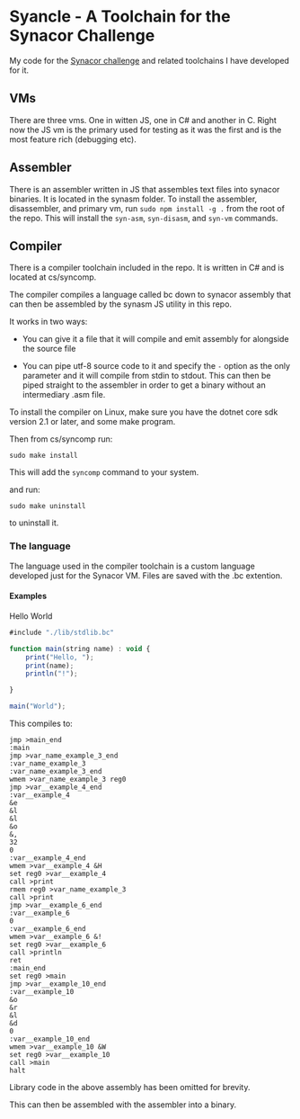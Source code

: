 # Syancle - A Toolchain for the Synacor Challenge
My code for the [Synacor challenge](https://challenge.synacor.com/) and related toolchains I have developed for it.

## VMs

There are three vms. One in witten JS, one in C# and another in C. Right now the JS vm is the primary used for testing as it was the first and is the most feature rich (debugging etc).

## Assembler

There is an assembler written in JS that assembles text files into synacor binaries.
It is located in the synasm folder. To install the assembler, disassembler, and primary vm,
run `sudo npm install -g .` from the root of the repo. This will install the `syn-asm`,
`syn-disasm`, and `syn-vm` commands.

## Compiler

There is a compiler toolchain included in the repo. It is written in C# and is located at
cs/syncomp.

The compiler compiles a language called bc down to synacor assembly that can then be 
assembled by the synasm JS utility in this repo.

It works in two ways:
* You can give it a file that it will compile and emit assembly for alongside the source
file

* You can pipe utf-8 source code to it and specify the `-` option as the only parameter
and it will compile from stdin to stdout. This can then be piped straight to the assembler
in order to get a binary without an intermediary .asm file.

To install the compiler on Linux, make sure you have the dotnet core sdk version 2.1
or later, and some make program.

Then from cs/syncomp run:

`sudo make install`

This will add the `syncomp` command to your system.

and run:

`sudo make uninstall`

to uninstall it.

### The language

The language used in the compiler toolchain is a custom language developed just for the Synacor VM. Files are saved with the .bc extention.


#### Examples

Hello World

```javascript
#include "./lib/stdlib.bc"

function main(string name) : void {
    print("Hello, ");
    print(name);
    println("!");

}

main("World");
```

This compiles to:

```assembly
jmp >main_end
:main
jmp >var_name_example_3_end
:var_name_example_3
:var_name_example_3_end
wmem >var_name_example_3 reg0
jmp >var__example_4_end
:var__example_4
&e
&l
&l
&o
&,
32
0
:var__example_4_end
wmem >var__example_4 &H
set reg0 >var__example_4
call >print
rmem reg0 >var_name_example_3
call >print
jmp >var__example_6_end
:var__example_6
0
:var__example_6_end
wmem >var__example_6 &!
set reg0 >var__example_6
call >println
ret
:main_end
set reg0 >main
jmp >var__example_10_end
:var__example_10
&o
&r
&l
&d
0
:var__example_10_end
wmem >var__example_10 &W
set reg0 >var__example_10
call >main
halt
```

Library code in the above assembly has been omitted for brevity.

This can then be assembled with the assembler into a binary.
